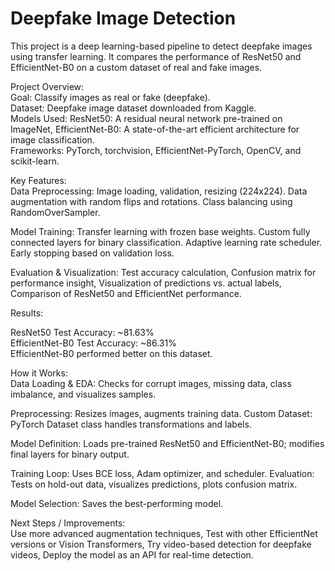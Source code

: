 
# Deepfake Image Detection

This project is a deep learning-based pipeline to detect deepfake images using transfer learning.
It compares the performance of ResNet50 and EfficientNet-B0 on a custom dataset of real and fake images.

Project Overview:     
Goal: Classify images as real or fake (deepfake).  
Dataset: Deepfake image dataset downloaded from Kaggle.       
Models Used:
ResNet50: A residual neural network pre-trained on ImageNet,
EfficientNet-B0: A state-of-the-art efficient architecture for image classification.        
Frameworks: PyTorch, torchvision, EfficientNet-PyTorch, OpenCV, and scikit-learn.

Key Features:  
Data Preprocessing:
Image loading, validation, resizing (224x224).
Data augmentation with random flips and rotations.
Class balancing using RandomOverSampler.


Model Training:
Transfer learning with frozen base weights.
Custom fully connected layers for binary classification.
Adaptive learning rate scheduler.
Early stopping based on validation loss.

Evaluation & Visualization:
Test accuracy calculation,
Confusion matrix for performance insight,
Visualization of predictions vs. actual labels,
Comparison of ResNet50 and EfficientNet performance.

Results:

ResNet50 Test Accuracy: ~81.63%            
EfficientNet-B0 Test Accuracy: ~86.31%     
EfficientNet-B0 performed better on this dataset.


How it Works:  
Data Loading & EDA: Checks for corrupt images, missing data, class imbalance, and visualizes samples.

Preprocessing: Resizes images, augments training data.
Custom Dataset: PyTorch Dataset class handles transformations and labels.

Model Definition: Loads pre-trained ResNet50 and EfficientNet-B0; modifies final layers for binary output.

Training Loop: Uses BCE loss, Adam optimizer, and scheduler.
Evaluation: Tests on hold-out data, visualizes predictions, plots confusion matrix.

Model Selection: Saves the best-performing model.

Next Steps / Improvements:  
Use more advanced augmentation techniques,
Test with other EfficientNet versions or Vision Transformers,
Try video-based detection for deepfake videos,
Deploy the model as an API for real-time detection.




